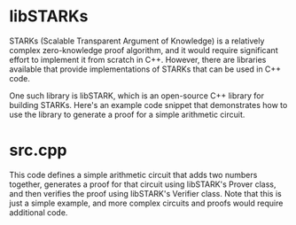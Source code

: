 # libSTARKs

STARKs (Scalable Transparent Argument of Knowledge) is a relatively complex zero-knowledge proof algorithm, and it would require significant effort to implement it from scratch in C++. However, there are libraries available that provide implementations of STARKs that can be used in C++ code.

One such library is libSTARK, which is an open-source C++ library for building STARKs. Here's an example code snippet that demonstrates how to use the library to generate a proof for a simple arithmetic circuit.

# src.cpp

This code defines a simple arithmetic circuit that adds two numbers together, generates a proof for that circuit using libSTARK's Prover class, and then verifies the proof using libSTARK's Verifier class. Note that this is just a simple example, and more complex circuits and proofs would require additional code.
